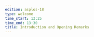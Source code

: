```yaml
---
edition: asplos-18
type: welcome
time_start: 13:25
time_end: 13:30
title: Introduction and Opening Remarks
---
```

